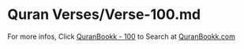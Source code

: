 # Quran Verses/Verse-100.md 

For more infos, Click [QuranBookk - 100](https://www.quranbookk.com/quran/search?q=100) to Search at [QuranBookk.com](http://quranbookk.com/)
